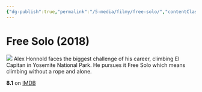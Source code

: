 ```yaml
---
{"dg-publish":true,"permalink":"/5-media/filmy/free-solo/","contentClasses":"movie","tags":["to-watch","фильм","#Documentary","#Adventure","#Sport"]}
---
```


# Free Solo (2018)
![](https://m.media-amazon.com/images/M/MV5BMjMwYjcwNWQtNTQ5YS00MzVlLTkxYzMtNDIwZWIxZTE4Zjg2XkEyXkFqcGdeQXVyMTQxNzMzNDI@._V1_SX300.jpg)
Alex Honnold faces the biggest challenge of his career, climbing El Capitan in Yosemite National Park. He pursues it Free Solo which means climbing without a rope and alone.

**8.1** on [IMDB](https://www.imdb.com/title/tt7775622)
